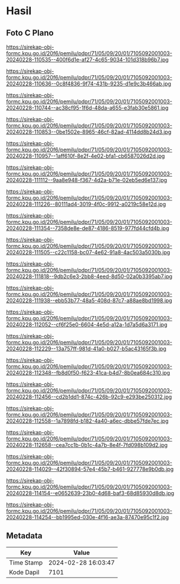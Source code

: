 # Hasil

## Foto C Plano

https://sirekap-obj-formc.kpu.go.id/20f6/pemilu/pdpr/71/05/09/20/01/7105092001003-20240228-110535--400f6d1e-af27-4c65-9034-101d318b96b7.jpg

https://sirekap-obj-formc.kpu.go.id/20f6/pemilu/pdpr/71/05/09/20/01/7105092001003-20240228-110636--0c8f4836-9f74-431b-9235-d1e9c3b466ab.jpg

https://sirekap-obj-formc.kpu.go.id/20f6/pemilu/pdpr/71/05/09/20/01/7105092001003-20240228-110744--ac38cf95-1f6d-48da-a655-e3fab30e5861.jpg

https://sirekap-obj-formc.kpu.go.id/20f6/pemilu/pdpr/71/05/09/20/01/7105092001003-20240228-110853--0be1502e-8965-46cf-82ad-4114dd8b24d3.jpg

https://sirekap-obj-formc.kpu.go.id/20f6/pemilu/pdpr/71/05/09/20/01/7105092001003-20240228-110957--1aff610f-8e2f-4e02-bfa1-cb6587026d2d.jpg

https://sirekap-obj-formc.kpu.go.id/20f6/pemilu/pdpr/71/05/09/20/01/7105092001003-20240228-111112--9aa8e948-f367-4d2a-b71e-02eb5ed6e137.jpg

https://sirekap-obj-formc.kpu.go.id/20f6/pemilu/pdpr/71/05/09/20/01/7105092001003-20240228-111226--80111ad4-3019-4f0c-9912-a0219c58e12d.jpg

https://sirekap-obj-formc.kpu.go.id/20f6/pemilu/pdpr/71/05/09/20/01/7105092001003-20240228-111354--7358de8e-de87-4186-8519-977fd44cfd4b.jpg

https://sirekap-obj-formc.kpu.go.id/20f6/pemilu/pdpr/71/05/09/20/01/7105092001003-20240228-111505--c22c1158-bc07-4e62-91a8-4ac503a5030b.jpg

https://sirekap-obj-formc.kpu.go.id/20f6/pemilu/pdpr/71/05/09/20/01/7105092001003-20240228-111818--9db2c6e3-2bb8-4eed-8d50-02a0b3395ab7.jpg

https://sirekap-obj-formc.kpu.go.id/20f6/pemilu/pdpr/71/05/09/20/01/7105092001003-20240228-111938--ebb53b77-48a5-408d-87c7-a88ae8bd1998.jpg

https://sirekap-obj-formc.kpu.go.id/20f6/pemilu/pdpr/71/05/09/20/01/7105092001003-20240228-112052--cf6f25e0-6604-4e5d-a12a-1d7a5d6a3171.jpg

https://sirekap-obj-formc.kpu.go.id/20f6/pemilu/pdpr/71/05/09/20/01/7105092001003-20240228-112229--13a757ff-981d-41a0-b027-b5ac43165f3b.jpg

https://sirekap-obj-formc.kpu.go.id/20f6/pemilu/pdpr/71/05/09/20/01/7105092001003-20240228-112348--fb8d0f50-f623-41ca-b4d7-8b0ea684c310.jpg

https://sirekap-obj-formc.kpu.go.id/20f6/pemilu/pdpr/71/05/09/20/01/7105092001003-20240228-112456--cd2b1dd1-874c-426b-92c9-e293be250312.jpg

https://sirekap-obj-formc.kpu.go.id/20f6/pemilu/pdpr/71/05/09/20/01/7105092001003-20240228-112558--1a7898fd-b182-4a40-a6ec-dbbe57fde7ec.jpg

https://sirekap-obj-formc.kpu.go.id/20f6/pemilu/pdpr/71/05/09/20/01/7105092001003-20240228-112658--cea7cc1b-0b1c-4a7b-8e4f-7fd098b109d2.jpg

https://sirekap-obj-formc.kpu.go.id/20f6/pemilu/pdpr/71/05/09/20/01/7105092001003-20240228-114029--42f30894-57e4-45b7-b461-927778e9b0db.jpg

https://sirekap-obj-formc.kpu.go.id/20f6/pemilu/pdpr/71/05/09/20/01/7105092001003-20240228-114154--e0652639-23b0-4d68-baf3-68d85930d8db.jpg

https://sirekap-obj-formc.kpu.go.id/20f6/pemilu/pdpr/71/05/09/20/01/7105092001003-20240228-114254--bb1995ed-030e-4f16-ae3a-87470e95c1f2.jpg


## Metadata

| Key        | Value               |
| ---------- | ------------------- |
| Time Stamp | 2024-02-28 16:03:47 |
| Kode Dapil | 7101                |



